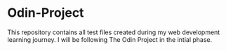 # Odin-Project

This repository contains all test files created during my web development learning journey.
I will be following The Odin Project in the intial phase.
